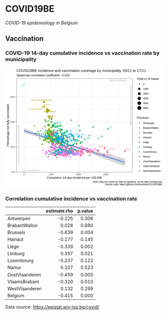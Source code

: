
# COVID19BE

*COVID-19 epidemiology in Belgium*

## Vaccination

### COVID-19 14-day cumulative incidence vs vaccination rate by municipality

![](covid19be-vaccination.png)

### Correlation cumulative incidence vs vaccination rate

|                | estimate.rho | p.value |
| :------------- | -----------: | ------: |
| Antwerpen      |      \-0.125 |   0.306 |
| BrabantWallon  |        0.028 |   0.890 |
| Brussels       |      \-0.639 |   0.004 |
| Hainaut        |      \-0.177 |   0.145 |
| Liège          |      \-0.339 |   0.002 |
| Limburg        |        0.357 |   0.021 |
| Luxembourg     |      \-0.237 |   0.122 |
| Namur          |        0.107 |   0.523 |
| OostVlaanderen |      \-0.459 |   0.000 |
| VlaamsBrabant  |      \-0.320 |   0.010 |
| WestVlaanderen |        0.132 |   0.299 |
| Belgium        |      \-0.415 |   0.000 |

Data source: <https://epistat.wiv-isp.be/covid/>
